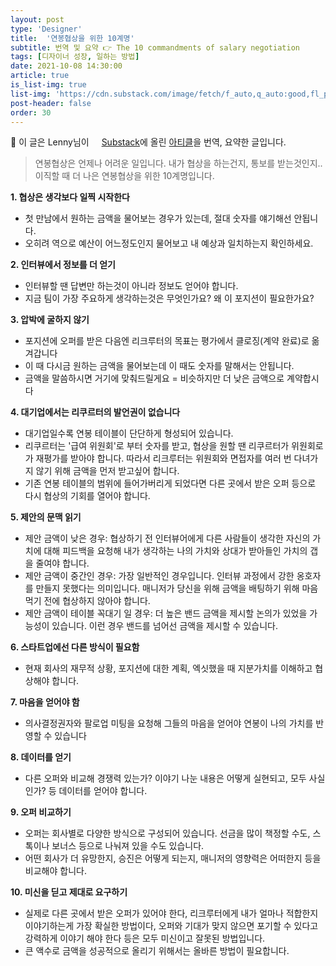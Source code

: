 ```yaml
---
layout: post
type: 'Designer'
title:  '연봉협상을 위한 10계명'
subtitle: 번역 및 요약 👉 The 10 commandments of salary negotiation
tags: [디자이너 성장, 일하는 방법]
date: 2021-10-08 14:30:00
article: true
is_list-img: true
list-img: 'https://cdn.substack.com/image/fetch/f_auto,q_auto:good,fl_progressive:steep/https%3A%2F%2Fbucketeer-e05bbc84-baa3-437e-9518-adb32be77984.s3.amazonaws.com%2Fpublic%2Fimages%2F1c89c41d-0c4a-4f0d-ab1a-68f26e896821_2048x1340.png'
post-header: false
order: 30
---
```


<p class="text-gray">
 🔗 이 글은 Lenny님이 <a href='https://www.lennysnewsletter.com/' target='blank' rel='nofollow' id='outlink1' onclick='clickedOutlink(outlink1)'><img src='https://www.google.com/s2/favicons?sz=64&domain=https://www.lennysnewsletter.com/' style='display:inline; height: 1em; position: relative; bottom: -2px; margin-right: 2px;'>Substack</a>에 올린 <a href='https://www.lennysnewsletter.com/p/negotiating-comp' target='blank' rel='nofollow' id='outlink2' onclick='clickedOutlink(outlink2)'>아티클</a>을 번역, 요약한 글입니다.
</p>

> 연봉협상은 언제나 어려운 일입니다. 내가 협상을 하는건지, 통보를 받는것인지.. 이직할 때 더 나은 연봉협상을 위한 10계명입니다.

**1. 협상은 생각보다 일찍 시작한다**
* 첫 만남에서 원하는 금액을 물어보는 경우가 있는데, 절대 숫자를 얘기해선 안됩니다.
* 오히려 역으로 예산이 어느정도인지 물어보고 내 예상과 일치하는지 확인하세요.
  
**2. 인터뷰에서 정보를 더 얻기**
* 인터뷰할 땐 답변만 하는것이 아니라 정보도 얻어야 합니다.
* 지금 팀이 가장 주요하게 생각하는것은 무엇인가요? 왜 이 포지션이 필요한가요?
  
**3. 압박에 굴하지 않기**
* 포지션에 오퍼를 받은 다음엔 리크루터의 목표는 평가에서 클로징(계약 완료)로 옮겨갑니다
* 이 때 다시금 원하는 금액을 물어보는데 이 때도 숫자를 말해서는 안됩니다.
* 금액을 말씀하시면 거기에 맞춰드릴게요 = 비슷하지만 더 낮은 금액으로 계약합시다
  
**4. 대기업에서는 리쿠르터의 발언권이 없습니다**
* 대기업일수록 연봉 테이블이 단단하게 형성되어 있습니다.
* 리쿠르터는 '급여 위원회'로 부터 숫자를 받고, 협상을 원할 땐 리쿠르터가 위원회로 가 재평가를 받아야 합니다. 따라서 리크루터는 위원회와 면접자를 여러 번 다녀가지 않기 위해 금액을 먼저 받고싶어 합니다.
* 기존 연봉 테이블의 범위에 들어가버리게 되었다면 다른 곳에서 받은 오퍼 등으로 다시 협상의 기회를 열어야 합니다.
  
**5. 제안의 문맥 읽기**
* 제안 금액이 낮은 경우: 협상하기 전 인터뷰어에게 다른 사람들이 생각한 자신의 가치에 대해 피드백을 요청해 내가 생각하는 나의 가치와 상대가 받아들인 가치의 갭을 줄여야 합니다.
* 제안 금액이 중간인 경우: 가장 일반적인 경우입니다. 인터뷰 과정에서 강한 옹호자를 만들지 못했다는 의미입니다. 매니저가 당신을 위해 금액을 배팅하기 위해 마음먹기 전에 협상하지 않아야 합니다.
* 제안 금액이 테이블 꼭대기 일 경우: 더 높은 밴드 금액을 제시할 논의가 있었을 가능성이 있습니다. 이런 경우 밴드를 넘어선 금액을 제시할 수 있습니다.
  
**6. 스타트업에선 다른 방식이 필요함**
* 현재 회사의 재무적 상황, 포지션에 대한 계획, 엑싯했을 때 지분가치를 이해하고 협상해야 합니다.
  
**7. 마음을 얻어야 함**
* 의사결정권자와 팔로업 미팅을 요청해 그들의 마음을 얻어야 연봉이 나의 가치를 반영할 수 있습니다
  
**8. 데이터를 얻기**
* 다른 오퍼와 비교해 경쟁력 있는가? 이야기 나눈 내용은 어떻게 실현되고, 모두 사실인가? 등 데이터를 얻어야 합니다.
  
**9. 오퍼 비교하기**
* 오퍼는 회사별로 다양한 방식으로 구성되어 있습니다. 선금을 많이 책정할 수도, 스톡이나 보너스 등으로 나눠져 있을 수도 있습니다.
* 어떤 회사가 더 유망한지, 승진은 어떻게 되는지, 매니저의 영향력은 어떠한지 등을 비교해야 합니다.
  
**10. 미신을 딛고 제대로 요구하기**
* 실제로 다른 곳에서 받은 오퍼가 있어야 한다, 리크루터에게 내가 얼마나 적합한지 이야기하는게 가장 확실한 방법이다, 오퍼와 기대가 맞지 않으면 포기할 수 있다고 강력하게 이야기 해야 한다 등은 모두 미신이고 잘못된 방법입니다.
* 큰 액수로 금액을 성공적으로 올리기 위해서는 올바른 방법이 필요합니다.